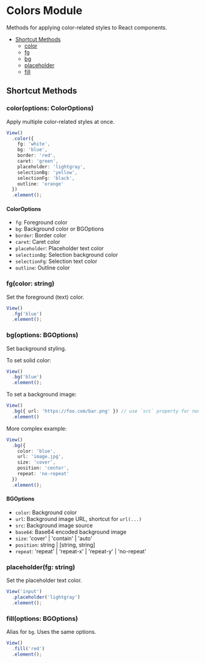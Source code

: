 # Colors Module

Methods for applying color-related styles to React components.

- [Shortcut Methods](#shortcut-methods)
  - [color](#coloroptions-coloroptions)
  - [fg](#fgcolor-string)
  - [bg](#bgoptions-bgoptions)
  - [placeholder](#placeholderfg-string)
  - [fill](#filloptions-bgoptions)

## Shortcut Methods

### color(options: ColorOptions)

Apply multiple color-related styles at once.

```typescript
View()
  .color({
    fg: 'white',
    bg: 'blue',
    border: 'red',
    caret: 'green',
    placeholder: 'lightgray',
    selectionBg: 'yellow',
    selectionFg: 'black',
    outline: 'orange'
  })
  .element();
```

#### ColorOptions

- `fg`: Foreground color
- `bg`: Background color or BGOptions
- `border`: Border color
- `caret`: Caret color
- `placeholder`: Placeholder text color
- `selectionBg`: Selection background color
- `selectionFg`: Selection text color
- `outline`: Outline color

### fg(color: string)

Set the foreground (text) color.

```typescript
View()
  .fg('blue')
  .element();
```

### bg(options: BGOptions)

Set background styling.

To set solid color:

```typescript
View()
  .bg('blue')
  .element();
```

To set a background image:

```ts
View()
  .bg({ url: 'https://foo.com/bar.png' }) // use `src` property for non-url values
  .element()
```

More complex example:

```ts
View()
  .bg({
    color: 'blue',
    url: 'image.jpg',
    size: 'cover',
    position: 'center',
    repeat: 'no-repeat'
  })
  .element();
```

#### BGOptions

- `color`: Background color
- `url`: Background image URL, shortcut for `url(...)`
- `src`: Background image source
- `base64`: Base64 encoded background image
- `size`: 'cover' | 'contain' | 'auto'
- `position`: string | [string, string]
- `repeat`: 'repeat' | 'repeat-x' | 'repeat-y' | 'no-repeat'

### placeholder(fg: string)

Set the placeholder text color.

```typescript
View('input')
  .placeholder('lightgray')
  .element();
```

### fill(options: BGOptions)

Alias for `bg`. Uses the same options.

```typescript
View()
  .fill('red')
  .element();
```

